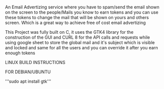 An Email Advertizing service where you have to spam/send the email shown on the screen to the 
people/Mails you know to earn tokens and you can use these tokens to change the mail that will
be shown on yours and others screen. Which is a great way to achieve free of cost email advertizing

This Project was fully built on C, it uses the GTK4 library for the construction of the GUI and
CURL 8 for the API calls and requests while using google sheet to store the global mail and it's subject 
which is visible and locked and same for all the users and you can override it after you earn enough tokens


LINUX BUILD INSTRUCTIONS

FOR DEBIAN/UBUNTU

'''sudo apt install gtk'''
